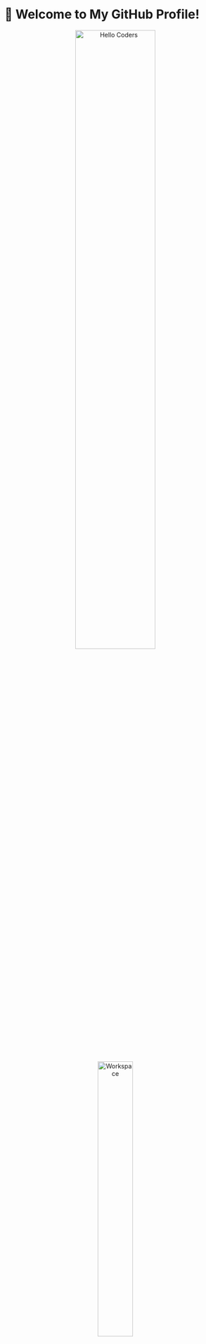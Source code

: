 # 👋 Welcome to My GitHub Profile!

<div align="center">
  <img src="https://github.com/SP-XD/SP-XD/blob/main/images/hellocoders_rounded.gif?raw=true" alt="Hello Coders" width="60%"/> <br>
  <img src="https://github.com/SP-XD/SP-XD/blob/main/images/dev-working_rounded.gif?raw=true" alt="Workspace" width="40%"/><br>

  <h2>Rawan Shehab - Passionate Programmer</h2>
  <p>I'm a dedicated programmer skilled in <b>Python</b>, <b>C++</b>, <b>HTML</b>, and <b>CSS</b>, with a strong foundation in <b>Object-Oriented Programming (OOP)</b>. I love crafting efficient code, designing stunning visuals with <b>Canva</b>, and diving deep into <b>Data Analysis</b> to uncover meaningful insights. Active competitive programmer participating in <b>ECPC</b> and solving problems on <b>Codeforces</b>, <b>LeetCode</b>, and <b>HackerRank</b>. Passionate about volunteering and have organized and participated in numerous community activities.</p>

  ![Profile Views](https://komarev.com/ghpvc/?username=rewanshehab0120&style=flat&color=orange&label=PROFILE+VIEWS)
  ![Hits](https://hits.seeyoufarm.com/api/count/incr/badge.svg?url=https%3A%2F%2Fgithub.com%2Frewanshehab0120&count_bg=%2379C83D&title_bg=%23555555&icon=mediafire.svg&icon_color=%23E7E7E7&title=HITS&edge_flat=false)<br>
  [![LinkedIn](https://img.shields.io/badge/LinkedIn-0077B5?style=flat&logo=linkedin&logoColor=white)](https://www.linkedin.com/in/rwan-shehab-790723240/)
  [![Codeforces](https://img.shields.io/badge/Codeforces-1F4EAC?style=flat&logo=codeforces&logoColor=white)](https://codeforces.com/profile/rewanshehab0120)
  [![LeetCode](https://img.shields.io/badge/LeetCode-0A5EA2?style=flat&logo=leetcode&logoColor=white)](https://leetcode.com/u/rwanshehab0120/)
  [![HackerRank](https://img.shields.io/badge/HackerRank-2EC547?style=flat&logo=hackerrank&logoColor=white)](https://www.hackerrank.com/profile/rwanshehab15)
</div>

---

## 🚀 Tools & Skills

![tools_I_use](https://img.shields.io/badge/-%F0%9F%9A%80%20Tools%20I%20use-orange)
![semicolon](https://img.shields.io/badge/-%3A-orange)
![Python](https://img.shields.io/badge/Python-FFD43B?style=flat&logo=python&logoColor=darkgreen)
![C++](https://img.shields.io/badge/C%2B%2B-00599C?style=flat&logo=c%2B%2B&logoColor=white)
![Html](https://img.shields.io/badge/HTML5-E34F26?style=flat&logo=html5&logoColor=white)
![Css](https://img.shields.io/badge/CSS3-1572B6?style=flat&logo=css3&logoColor=white)
![Vscode](https://img.shields.io/badge/Visual_Studio_Code-0078D4?style=flat&logo=visual%20studio%20code&logoColor=white)
![Canva](https://img.shields.io/badge/Canva-00C4B4?style=flat&logo=canva&logoColor=white)

```python
# My Skill Set Organized

class RawanShehab(Programmer, CompetitiveCoder, Volunteer):
    def __init__(self):
        self.skills = {
            "ProgrammingLanguages": {"Python", "C++"},
            "WebDevelopment": {"HTML", "CSS"},
            "Concepts": {"Object-Oriented Programming"},
            "Editors": {"Visual Studio Code"},
            "DesignTools": {"Canva"},
            "DataAnalysis": {"Data Analysis with Python"},
            "CompetitiveProgramming": {"ECPC", "Codeforces", "LeetCode", "HackerRank"}
        }


    def about_me(self):
        return "A passionate coder who builds efficient solutions, creates stunning designs with Canva, extracts insights through data analysis, and thrives in competitive programming challenges!"

